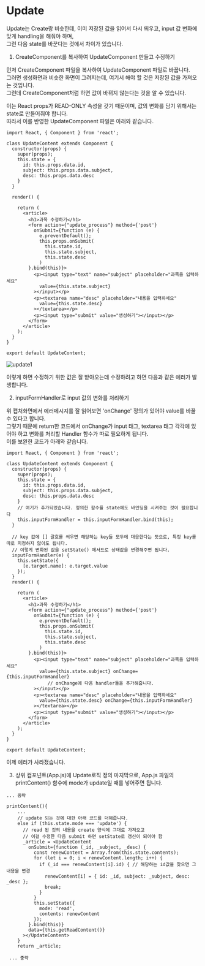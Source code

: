 # Update

Update는 Create랑 비슷한데, 이미 저장된 값을 읽어서 다시 띄우고, input 값 변화에 맞게 handling을 해줘야 하며,  
그런 다음 state를 바꾼다는 것에서 차이가 있습니다.

1. CreateComponent를 복사하여 UpdateComponent 만들고 수정하기

먼저 CreateComponent 파일을 복사하여 UpdateComponent 파일로 바꿉니다.  
그러면 생성화면과 비슷한 화면이 그려지는데, 여기서 해야 할 것은 저장된 값을 가져오는 것입니다.  
그런데 CreateComponent처럼 하면 값이 바뀌지 않는다는 것을 알 수 있습니다.

이는 React props가 READ-ONLY 속성을 갖기 때문이며, 값의 변화를 담기 위해서는 state로 만들어줘야 합니다.  
따라서 이를 반영한 UpdateComponent 파일은 아래와 같습니다.

```
import React, { Component } from 'react';

class UpdateContent extends Component {
  constructor(props) {
    super(props);
    this.state = {
      id: this.props.data.id,
      subject: this.props.data.subject,
      desc: this.props.data.desc
    }
  }

  render() {
    
    return (
      <article>
        <h1>과목 수정하기</h1>
        <form action={"update_process"} method={'post'}
          onSubmit={function (e) {
            e.preventDefault();
            this.props.onSubmit(
              this.state.id,
              this.state.subject,
              this.state.desc
            )
        }.bind(this)}>
          <p><input type="text" name="subject" placeholder="과목을 입력하세요"
            value={this.state.subject}
          ></input></p>
          <p><textarea name="desc" placeholder="내용을 입력하세요"
            value={this.state.desc}
          ></textarea></p>
          <p><input type="submit" value="생성하기"></input></p>
        </form>
      </article>
    );
  }
}

export default UpdateContent;
```

![update1](https://velog.velcdn.com/images%2Fjeromecheon%2Fpost%2F6fa3bec8-feb8-47cc-ab17-9075c7ccd130%2FScreen%20Shot%202021-09-14%20at%2012.13.55%20AM.png)

이렇게 하면 수정하기 위한 값은 잘 받아오는데 수정하려고 하면 다음과 같은 에러가 발생합니다.

2. inputFormHandler로 input 값의 변화를 처리하기

위 캡처화면에서 에러메시지를 잘 읽어보면 'onChange' 정의가 있어야 value를 바꿀 수 있다고 합니다.  
그렇기 때문에 return한 코드에서 onChange가 input 태그, textarea 태그 각각에 있어야 하고 변화를 처리할 Handler 함수가 따로 필요하게 됩니다.  
이를 보완한 코드가 아래와 같습니다.

```
import React, { Component } from 'react';

class UpdateContent extends Component {
  constructor(props) {
    super(props);
    this.state = {
      id: this.props.data.id,
      subject: this.props.data.subject,
      desc: this.props.data.desc
    }
    // 여기가 추가되었습니다. 정의한 함수를 state에도 바인딩을 시켜주는 것이 필요합니다 
    this.inputFormHandler = this.inputFormHandler.bind(this);
  }
	
  // key 값에 [] 괄호를 씌우면 해당하는 key들 모두에 대응한다는 뜻으로, 특정 key를 따로 지정하지 않아도 됩니다. 
  // 이렇게 변화된 값을 setState() 메서드로 상태값을 변경해주면 됩니다.
  inputFormHandler(e) {
    this.setState({
      [e.target.name]: e.target.value
    });
  }
  render() {
    
    return (
      <article>
        <h1>과목 수정하기</h1>
        <form action={"update_process"} method={'post'}
          onSubmit={function (e) {
            e.preventDefault();
            this.props.onSubmit(
              this.state.id,
              this.state.subject,
              this.state.desc
            )
        }.bind(this)}>
          <p><input type="text" name="subject" placeholder="과목을 입력하세요"
            value={this.state.subject} onChange={this.inputFormHandler}
               // onChange에 다음 handler들을 추가해줍니다. 
          ></input></p>
          <p><textarea name="desc" placeholder="내용을 입력하세요"
            value={this.state.desc} onChange={this.inputFormHandler}
          ></textarea></p>
          <p><input type="submit" value="생성하기"></input></p>
        </form>
      </article>
    );
  }
}

export default UpdateContent;
```
이제 에러가 사라졌습니다.

3. 상위 컴포넌트(App.js)에 Update로직 정의
마지막으로, App.js 파일의 printContent() 함수에 mode가 update일 때를 넣어주면 됩니다.

```
... 중략

printContent(){
	...
    // update 되는 것에 대한 아래 코드를 더해줍니다.
    else if (this.state.mode === 'update') {
      // read 된 것의 내용을 create 양식에 그대로 가져오고
      // 이걸 수정한 다음 submit 하면 setState로 갱신이 되어야 함
      _article = <UpdateContent 
        onSubmit={function (_id, _subject, _desc) {
          const renewContent = Array.from(this.state.contents);
          for (let i = 0; i < renewContent.length; i++) {
            if (_id === renewContent[i].id) { // 해당하는 id값을 찾으면 그 내용을 변경
              renewContent[i] = { id: _id, subject: _subject, desc: _desc };
              break;
            }
          }
          this.setState({
            mode: 'read',
            contents: renewContent
          });
        }.bind(this)}
        data={this.getReadContent()}
      ></UpdateContent>
    }
    return _article;
  
 ... 중략
```

